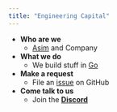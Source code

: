 ```yaml
---
title: "Engineering Capital"
---
```


- **Who are we**
  * [Asim](https://github.com/asim) and Company
- **What we do**
  * We build stuff in [Go](https://go.dev)
- **Make a request**
  * File an [issue](https://github.com/asim/aslam/issues/new) on GitHub
- **Come talk to us**
  * Join the [**Discord**](https://discord.gg/FjrMrxNehR)
